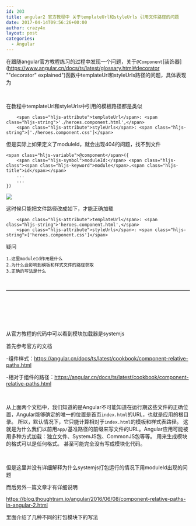 ```yaml
---
id: 203
title: angular2 官方教程中 关于templateUrl和styleUrls 引用文件路径的问题
date: 2017-04-14T09:56:26+00:00
author: crazy4x
layout: post
categories:
  - Angular
---
```

在跟随angular官方教程练习的过程中发现一个问题，关于`@Component`[装饰器](https://www.angular.cn/docs/ts/latest/glossary.html#decorator ""decorator" explained")<span class="ng-scope">函数中templateUrl和styleUrls路径的问题，具体表现为</span>

&nbsp;

在教程中templateUrl和styleUrls中引用的模板路径都是类似

<pre class="hljs http"><code>    &lt;span class="hljs-attribute">templateUrl&lt;/span>: &lt;span class="hljs-string">'./heroes.component.html',&lt;/span>
    &lt;span class="hljs-attribute">styleUrls&lt;/span>: &lt;span class="hljs-string">['./heroes.component.css']&lt;/span></code></pre>

但是实际上如果定义了moduleId，就会出现404的问题，找不到文件

<pre class="hljs ruby"><code>&lt;span class="hljs-variable">@component&lt;/span>({
    &lt;span class="hljs-symbol">moduleId:&lt;/span> &lt;span class="hljs-class">&lt;span class="hljs-keyword">module&lt;/span>.&lt;span class="hljs-title">id&lt;/span>&lt;/span>
    ...
    ...
})</code></pre>

![](https://sfault-image.b0.upaiyun.com/705/487/705487986-58eddef99c310_articlex)

这时候只能把文件路径改成如下，才能正确加载

<pre class="hljs http"><code>    &lt;span class="hljs-attribute">templateUrl&lt;/span>: &lt;span class="hljs-string">'heroes.component.html',&lt;/span>
    &lt;span class="hljs-attribute">styleUrls&lt;/span>: &lt;span class="hljs-string">['heroes.component.css']&lt;/span></code></pre>

疑问

<pre class="hljs"><code>1.这里moduleId作用是什么
2.为什么会影响到模板和样式文件的路径获取
3.正确的写法是什么</code></pre>

&nbsp;

* * *

&nbsp;

&nbsp;

&nbsp;

从官方教程的代码中可以看到模块加载器是systemjs

首先参考官方的文档

-组件样式：<https://angular.cn/docs/ts/latest/cookbook/component-relative-paths.html>

-相对于组件的路径：<https://angular.cn/docs/ts/latest/cookbook/component-relative-paths.html>

&nbsp;

从上面两个文档中，我们知道的是Angular不可能知道在运行期这些文件的正确位置，Angular能够确定的唯一的位置是首页`index.html`的URL，也就是应用的根目录。 所以，默认情况下，它只能计算相对于`index.html`的模板和样式表路径。 这就是为什么我们以前用`app/`基准路径的前缀来写文件的URL。Angular应用可能被用多种方式加载：独立文件、SystemJS包、CommonJS包等等。 用来生成模块的格式可以是任何格式。 甚至可能完全没有写成模块化代码。

&nbsp;

但是这里并没有详细解释为什么systemjs打包运行的情况下用moduleId出现的问题

而后另外一篇文章才有详细说明

<https://blog.thoughtram.io/angular/2016/06/08/component-relative-paths-in-angular-2.html>

里面介绍了几种不同的打包模块下的写法

&nbsp;

&nbsp;